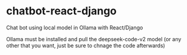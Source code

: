 # chatbot-react-django
Chat bot using local model in Ollama with React/Django

Ollama must be installed and pull the deepseek-code-v2 model (or any other that you want, just be sure to chnage the code afterwards)